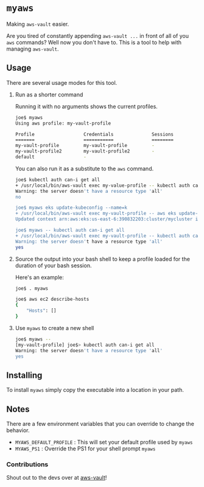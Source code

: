 # `myaws`
 
Making `aws-vault` easier.

Are you tired of constantly appending `aws-vault ...` in front of all of you `aws` commands?
Well now you don't have to. This is a tool to help with managing `aws-vault`.


## Usage

There are several usage modes for this tool.

1. Run as a shorter command

    Running it with no arguments shows the current profiles.
    
    ```bash
    joe$ myaws
    Using aws profile: my-vault-profile

    Profile                  Credentials              Sessions
    =======                  ===========              ========
    my-vault-profile         my-vault-profile         - 
    my-vault-profile2        my-vault-profile2        -
    default                  -
    ```

    You can also run it as a substitute to the `aws` command.
    
    ```bash
    joe$ kubectl auth can-i get all
    + /usr/local/bin/aws-vault exec my-value-profile -- kubectl auth can-i get all
    Warning: the server doesn't have a resource type 'all'
    no

    joe$ myaws eks update-kubeconfig --name=k
    + /usr/local/bin/aws-vault exec my-vault-profile -- aws eks update-kubeconfig --name=cluster1
    Updated context arn:aws:eks:us-east-6:390832203:cluster/mycluster in ~/.kube/config

    joe$ myaws -- kubectl auth can-i get all
    + /usr/local/bin/aws-vault exec my-vault-profile -- kubectl auth can-i get all
    Warning: the server doesn't have a resource type 'all'
    yes
    ``` 

2. Source the output into your bash shell to keep a profile loaded for the duration
of your bash session.

    Here's an example: 
    ```bash
    joe$ . myaws

    joe$ aws ec2 describe-hosts
    {
        "Hosts": []
    } 

    ```

3. Use `myaws` to create a new shell

    ```bash
    joe$ myaws --
    [my-vault-profile] joe$> kubectl auth can-i get all
    Warning: the server doesn't have a resource type 'all'
    yes

    ```
    
## Installing

To install `myaws` simply copy the executable into a location in your path.


## Notes

There are a few environment variables that you can override to change the behavior.
* `MYAWS_DEFAULT_PROFILE` : This will set your default profile used by `myaws`
* `MYAWS_PS1` : Override the PS1 for your shell prompt `myaws`



### Contributions 

Shout out to the devs over at [aws-vault](https://github.com/99designs/aws-vault)!
